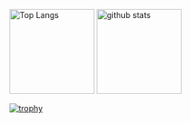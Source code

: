 <p align="left"> 
  <img alt="Top Langs" height="150px" src="https://github-readme-stats.vercel.app/api/top-langs/?username=Netetra&layout=compact&count_private=true&show_icons=true&theme=onedark&locale=ja" />
  <img alt="github stats" height="150px" src="https://github-readme-stats.vercel.app/api?username=Netetra&count_private=true&show_icons=true&show_icons=true&theme=onedark" />
</p>

[![trophy](https://github-profile-trophy.vercel.app/?username=Netetra&theme=onedark&column=7)](https://github.com/ryo-ma/github-profile-trophy)
